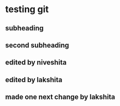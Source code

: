 # testing git

## subheading

## second subheading

## edited by niveshita

## edited by lakshita

## made one next change by lakshita


